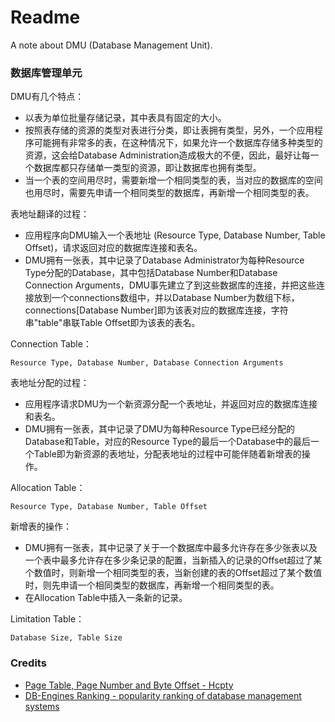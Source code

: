 # Readme
A note about DMU (Database Management Unit).

### 数据库管理单元

DMU有几个特点：
- 以表为单位批量存储记录，其中表具有固定的大小。
- 按照表存储的资源的类型对表进行分类，即让表拥有类型，另外，一个应用程序可能拥有非常多的表，在这种情况下，如果允许一个数据库存储多种类型的资源，这会给Database Administration造成极大的不便，因此，最好让每一个数据库都只存储单一类型的资源，即让数据库也拥有类型。
- 当一个表的空间用尽时，需要新增一个相同类型的表，当对应的数据库的空间也用尽时，需要先申请一个相同类型的数据库，再新增一个相同类型的表。

表地址翻译的过程：
- 应用程序向DMU输入一个表地址 (Resource Type, Database Number, Table Offset)，请求返回对应的数据库连接和表名。
- DMU拥有一张表，其中记录了Database Administrator为每种Resource Type分配的Database，其中包括Database Number和Database Connection Arguments，DMU事先建立了到这些数据库的连接，并把这些连接放到一个connections数组中，并以Database Number为数组下标，connections\[Database Number\]即为该表对应的数据库连接，字符串"table"串联Table Offset即为该表的表名。

Connection Table：
```
Resource Type, Database Number, Database Connection Arguments
```

表地址分配的过程：
- 应用程序请求DMU为一个新资源分配一个表地址，并返回对应的数据库连接和表名。
- DMU拥有一张表，其中记录了DMU为每种Resource Type已经分配的Database和Table，对应的Resource Type的最后一个Database中的最后一个Table即为新资源的表地址，分配表地址的过程中可能伴随着新增表的操作。

Allocation Table：
```
Resource Type, Database Number, Table Offset
```

新增表的操作：
- DMU拥有一张表，其中记录了关于一个数据库中最多允许存在多少张表以及一个表中最多允许存在多少条记录的配置，当新插入的记录的Offset超过了某个数值时，则新增一个相同类型的表，当新创建的表的Offset超过了某个数值时，则先申请一个相同类型的数据库，再新增一个相同类型的表。
- 在Allocation Table中插入一条新的记录。

Limitation Table：
```
Database Size, Table Size
```

### Credits
- [Page Table, Page Number and Byte Offset - Hcpty](https://github.com/hcpty/page-table-page-number-and-byte-offset)
- [DB-Engines Ranking - popularity ranking of database management systems](https://db-engines.com/en/ranking)
